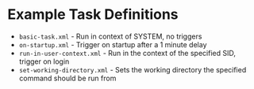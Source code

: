 # Example Task Definitions
- `basic-task.xml` - Run in context of SYSTEM, no triggers
- `on-startup.xml` - Trigger on startup after a 1 minute delay
- `run-in-user-context.xml` - Run in the context of the specified SID, trigger on login
- `set-working-directory.xml` - Sets the working directory the specified command should be run from
